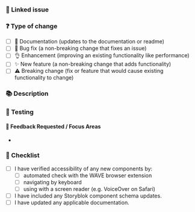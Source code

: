 <!--
    NOTE: THIS IS A PUBLIC REPO, PLEASE USE COMPANY CHANNELS FOR ENERGYSAGE SPECIFIC QUESTIONS
-->

<!---
☝️ PR title should follow conventional commits (https://conventionalcommits.org)

Please carefully read the contribution docs before creating a pull request
 👉 https://v3.nuxtjs.org/community/contribution
-->

### 🔗 Linked issue

<!-- Please ensure there is an open issue and mention its number as #123 -->

### ❓ Type of change

<!-- What types of changes does your code introduce? Put an `x` in all the boxes that apply. -->

- [ ] 📖 Documentation (updates to the documentation or readme)
- [ ] 🐞 Bug fix (a non-breaking change that fixes an issue)
- [ ] 👌 Enhancement (improving an existing functionality like performance)
- [ ] ✨ New feature (a non-breaking change that adds functionality)
- [ ] ⚠️ Breaking change (fix or feature that would cause existing functionality to change)

### 📚 Description

<!-- Describe your changes in detail -->
<!-- Why is this change required? What problem does it solve? -->
<!-- If it resolves an open issue, please link to the issue here. For example "Resolves #1337" -->

### 🥼 Testing

<!-- Describe actions you have taken to test feature, and ensure no regressions are introduced -->

#### 🧐 Feedback Requested / Focus Areas

<!-- Consider @mention-ing specific reviewers to give them guidance, and/or adding your own review comments after submitting the PR. -->

-

### 📝 Checklist

<!-- Put an `x` in all the boxes that apply. -->
<!-- If your change requires a documentation PR, please link it appropriately -->
<!-- If you're unsure about any of these, don't hesitate to ask. We're here to help! -->

<!-- Accessibility is required for new components unless specifically exempted. -->
<!-- The WAVE browser extension can be downloaded here: https://wave.webaim.org/extension/ -->
<!-- Navigating with keyboard means that any interactive elements like forms and buttons can be navigated -->
<!-- to using the Tab key and triggered with the Enter key. -->

- [ ] I have verified accessibility of any new components by:
  - [ ] automated check with the WAVE browser extension
  - [ ] navigating by keyboard
  - [ ] using with a screen reader (e.g. VoiceOver on Safari)
- [ ] I have included any Storyblok component schema updates.
- [ ] I have updated any applicable documentation.
